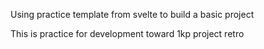 Using practice template from svelte to build a basic project

This is practice for development toward 1kp project retro
